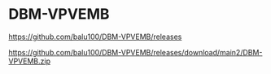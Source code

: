 # DBM-VPVEMB

https://github.com/balu100/DBM-VPVEMB/releases

https://github.com/balu100/DBM-VPVEMB/releases/download/main2/DBM-VPVEMB.zip
